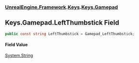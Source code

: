 ### [UnrealEngine.Framework](./UnrealEngine-Framework.md 'UnrealEngine.Framework').[Keys](./Keys.md 'UnrealEngine.Framework.Keys').[Keys.Gamepad](./Keys-Gamepad.md 'UnrealEngine.Framework.Keys.Gamepad')
## Keys.Gamepad.LeftThumbstick Field
  
```csharp
public const string LeftThumbstick = Gamepad_LeftThumbstick;
```
#### Field Value
[System.String](https://docs.microsoft.com/en-us/dotnet/api/System.String 'System.String')  
